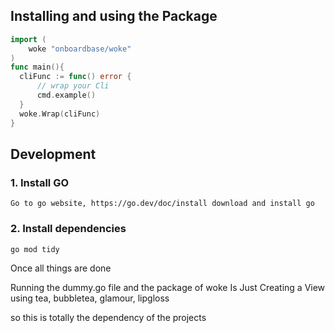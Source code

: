 ## Installing and using the Package

```go
import (
	woke "onboardbase/woke"
)
func main(){
  cliFunc := func() error {
      // wrap your Cli
      cmd.example()
  }
  woke.Wrap(cliFunc)
}
```

## Development

### 1. Install GO

```
Go to go website, https://go.dev/doc/install download and install go
```

### 2. Install dependencies 

```
go mod tidy
```

Once all things are done

Running the dummy.go file and the package of woke
Is Just Creating a View using tea, bubbletea, glamour, lipgloss

so this is totally the dependency of the projects 

